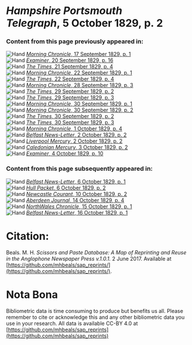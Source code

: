 # *Hampshire Portsmouth Telegraph*, 5 October 1829, p. 2  
  
### Content from this page previously appeared in:  
![Hand](http://scissorsandpaste.net/wp-content/uploads/2017/06/smallhandpointer.png) [*Morning Chronicle*, 17 September 1829, p. 1](https://mhbeals.github.io/sap_html/Morning-Chronicle/Morning-Chronicle-17-September-1829-p-1)  
![Hand](http://scissorsandpaste.net/wp-content/uploads/2017/06/smallhandpointer.png) [*Examiner*, 20 September 1829, p. 16](https://mhbeals.github.io/sap_html/Examiner/Examiner-20-September-1829-p-16)  
![Hand](http://scissorsandpaste.net/wp-content/uploads/2017/06/smallhandpointer.png) [*The Times*, 21 September 1829, p. 4](https://mhbeals.github.io/sap_html/The-Times/The-Times-21-September-1829-p-4)  
![Hand](http://scissorsandpaste.net/wp-content/uploads/2017/06/smallhandpointer.png) [*Morning Chronicle*, 22 September 1829, p. 1](https://mhbeals.github.io/sap_html/Morning-Chronicle/Morning-Chronicle-22-September-1829-p-1)  
![Hand](http://scissorsandpaste.net/wp-content/uploads/2017/06/smallhandpointer.png) [*The Times*, 22 September 1829, p. 4](https://mhbeals.github.io/sap_html/The-Times/The-Times-22-September-1829-p-4)  
![Hand](http://scissorsandpaste.net/wp-content/uploads/2017/06/smallhandpointer.png) [*Morning Chronicle*, 28 September 1829, p. 3](https://mhbeals.github.io/sap_html/Morning-Chronicle/Morning-Chronicle-28-September-1829-p-3)  
![Hand](http://scissorsandpaste.net/wp-content/uploads/2017/06/smallhandpointer.png) [*The Times*, 29 September 1829, p. 2](https://mhbeals.github.io/sap_html/The-Times/The-Times-29-September-1829-p-2)  
![Hand](http://scissorsandpaste.net/wp-content/uploads/2017/06/smallhandpointer.png) [*The Times*, 29 September 1829, p. 3](https://mhbeals.github.io/sap_html/The-Times/The-Times-29-September-1829-p-3)  
![Hand](http://scissorsandpaste.net/wp-content/uploads/2017/06/smallhandpointer.png) [*Morning Chronicle*, 30 September 1829, p. 1](https://mhbeals.github.io/sap_html/Morning-Chronicle/Morning-Chronicle-30-September-1829-p-1)  
![Hand](http://scissorsandpaste.net/wp-content/uploads/2017/06/smallhandpointer.png) [*Morning Chronicle*, 30 September 1829, p. 2](https://mhbeals.github.io/sap_html/Morning-Chronicle/Morning-Chronicle-30-September-1829-p-2)  
![Hand](http://scissorsandpaste.net/wp-content/uploads/2017/06/smallhandpointer.png) [*The Times*, 30 September 1829, p. 2](https://mhbeals.github.io/sap_html/The-Times/The-Times-30-September-1829-p-2)  
![Hand](http://scissorsandpaste.net/wp-content/uploads/2017/06/smallhandpointer.png) [*The Times*, 30 September 1829, p. 3](https://mhbeals.github.io/sap_html/The-Times/The-Times-30-September-1829-p-3)  
![Hand](http://scissorsandpaste.net/wp-content/uploads/2017/06/smallhandpointer.png) [*Morning Chronicle*, 1 October 1829, p. 4](https://mhbeals.github.io/sap_html/Morning-Chronicle/Morning-Chronicle-1-October-1829-p-4)  
![Hand](http://scissorsandpaste.net/wp-content/uploads/2017/06/smallhandpointer.png) [*Belfast News-Letter*, 2 October 1829, p. 2](https://mhbeals.github.io/sap_html/Belfast-News-Letter/Belfast-News-Letter-2-October-1829-p-2)  
![Hand](http://scissorsandpaste.net/wp-content/uploads/2017/06/smallhandpointer.png) [*Liverpool Mercury*, 2 October 1829, p. 2](https://mhbeals.github.io/sap_html/Liverpool-Mercury/Liverpool-Mercury-2-October-1829-p-2)  
![Hand](http://scissorsandpaste.net/wp-content/uploads/2017/06/smallhandpointer.png) [*Caledonian Mercury*, 3 October 1829, p. 2](https://mhbeals.github.io/sap_html/Caledonian-Mercury/Caledonian-Mercury-3-October-1829-p-2)  
![Hand](http://scissorsandpaste.net/wp-content/uploads/2017/06/smallhandpointer.png) [*Examiner*, 4 October 1829, p. 10](https://mhbeals.github.io/sap_html/Examiner/Examiner-4-October-1829-p-10)  
  
### Content from this page subsequently appeared in:  
![Hand](http://scissorsandpaste.net/wp-content/uploads/2017/06/smallhandpointer.png) [*Belfast News-Letter*, 6 October 1829, p. 1](https://mhbeals.github.io/sap_html/Belfast-News-Letter/Belfast-News-Letter-6-October-1829-p-1)  
![Hand](http://scissorsandpaste.net/wp-content/uploads/2017/06/smallhandpointer.png) [*Hull Packet*, 6 October 1829, p. 2](https://mhbeals.github.io/sap_html/Hull-Packet/Hull-Packet-6-October-1829-p-2)  
![Hand](http://scissorsandpaste.net/wp-content/uploads/2017/06/smallhandpointer.png) [*Newcastle Courant*, 10 October 1829, p. 2](https://mhbeals.github.io/sap_html/Newcastle-Courant/Newcastle-Courant-10-October-1829-p-2)  
![Hand](http://scissorsandpaste.net/wp-content/uploads/2017/06/smallhandpointer.png) [*Aberdeen Journal*, 14 October 1829, p. 4](https://mhbeals.github.io/sap_html/Aberdeen-Journal/Aberdeen-Journal-14-October-1829-p-4)  
![Hand](http://scissorsandpaste.net/wp-content/uploads/2017/06/smallhandpointer.png) [*NorthWales Chronicle*, 15 October 1829, p. 1](https://mhbeals.github.io/sap_html/NorthWales-Chronicle/NorthWales-Chronicle-15-October-1829-p-1)  
![Hand](http://scissorsandpaste.net/wp-content/uploads/2017/06/smallhandpointer.png) [*Belfast News-Letter*, 16 October 1829, p. 1](https://mhbeals.github.io/sap_html/Belfast-News-Letter/Belfast-News-Letter-16-October-1829-p-1)  


# Citation: 

Beals. M. H. *Scissors and Paste Database: A Map of Reprinting and Reuse in the Anglophone Newspaper Press v.1.0.1.* 2 June 2017. Available at [https://github.com/mhbeals/sap_reprints/](https://github.com/mhbeals/sap_reprints/). 

# Nota Bona

Bibliometric data is time consuming to produce but benefits us all. Please remember to cite or acknowledge this and any other bibliometric data you use in your research. All data is available CC-BY 4.0 at [https://github.com/mhbeals/sap_reprints](https://github.com/mhbeals/sap_reprints)